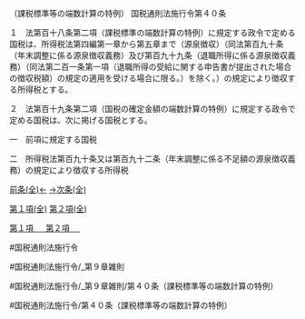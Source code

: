 （課税標準等の端数計算の特例）
国税通則法施行令第４０条

１　法第百十八条第二項（課税標準の端数計算の特例）に規定する政令で定める国税は、所得税法第四編第一章から第五章まで（源泉徴収）（同法第百九十条（年末調整に係る源泉徴収義務）及び第百九十九条（退職所得に係る源泉徴収義務）（同法第二百一条第一項（退職所得の受給に関する申告書が提出された場合の徴収税額）の規定の適用を受ける場合に限る。）を除く。）の規定により徴収する所得税とする。

２　法第百十九条第二項（国税の確定金額の端数計算の特例）に規定する政令で定める国税は、次に掲げる国税とする。

一　前項に規定する国税

二　所得税法第百九十条又は第百九十二条（年末調整に係る不足額の源泉徴収義務）の規定により徴収する所得税

[前条(全)←](国税通則法施行＿令＿第３９条の２_.md)    [→次条(全)](国税通則法施行＿令＿第４１条_.md)

[第１項(全)](国税通則法施行＿令＿第４０条第１項_.md)  [第２項(全)](国税通則法施行＿令＿第４０条第２項_.md)  

[第１項 　 ](国税通則法施行＿令＿第４０条第１項.md)  [第２項 　 ](国税通則法施行＿令＿第４０条第２項.md)  

#国税通則法施行令

#国税通則法施行令/_第９章雑則

#国税通則法施行令/_第９章雑則/第４０条（課税標準等の端数計算の特例）

#国税通則法施行令/第４０条（課税標準等の端数計算の特例）

